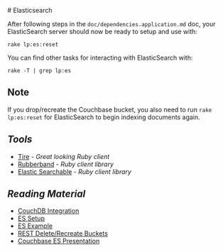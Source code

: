 # Elasticsearch

After following steps in the `doc/dependencies.application.md` doc, your ElasticSearch server should now be ready to setup and use with:

	rake lp:es:reset

You can find other tasks for interacting with ElasticSearch with:

	rake -T | grep lp:es

## Note

If you drop/recreate the Couchbase bucket, you also need to run `rake lp:es:reset` for ElasticSearch to begin indexing documents again.

## _Tools_

* [Tire](https://github.com/karmi/tire) - _Great looking Ruby client_
* [Rubberband](https://github.com/grantr/rubberband) - _Ruby client library_
* [Elastic Searchable](https://github.com/wireframe/elastic_searchable/) - _Ruby client library_

## _Reading Material_

* [CouchDB Integration](http://www.elasticsearch.org/tutorials/2010/08/01/couchb-integration.html)
* [ES Setup](https://basecamp.com/1759565/projects/368339-couchbase-learning/documents/425421-local-developer)
* [ES Example](https://basecamp.com/1759565/projects/368339-couchbase-learning/messages/2593291-elastic-search)
* [REST Delete/Recreate Buckets](https://basecamp.com/1759565/projects/368339-couchbase-learning/messages/2593194-rest-api-to)
* [Couchbase ES Presentation](https://asset1.basecamp.com/1759565/projects/368339-couchbase-learning/attachments/6909688/50f53ffa66dfe0e10a738c1414dc5d0001246fa5/original/lp-phase2.pdf)